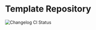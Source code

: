 # Template Repository

![Changelog CI Status](https://github.com/alex-held/template/workflows/auto-changelog/badge.svg)

